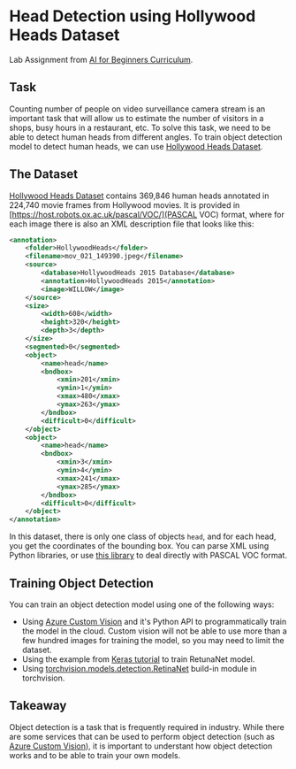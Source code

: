 # Head Detection using Hollywood Heads Dataset

Lab Assignment from [AI for Beginners Curriculum](https://github.com/microsoft/ai-for-beginners).

## Task

Counting number of people on video surveillance camera stream is an important task that will allow us to estimate the number of visitors in a shops, busy hours in a restaurant, etc. To solve this task, we need to be able to detect human heads from different angles. To train object detection model to detect human heads, we can use [Hollywood Heads Dataset](https://www.di.ens.fr/willow/research/headdetection/).

## The Dataset

[Hollywood Heads Dataset](https://www.di.ens.fr/willow/research/headdetection/release/HollywoodHeads.zip) contains 369,846 human heads annotated in 224,740 movie frames from Hollywood movies. It is provided in [https://host.robots.ox.ac.uk/pascal/VOC/](PASCAL VOC) format, where for each image there is also an XML description file that looks like this:

```xml
<annotation>
	<folder>HollywoodHeads</folder>
	<filename>mov_021_149390.jpeg</filename>
	<source>
		<database>HollywoodHeads 2015 Database</database>
		<annotation>HollywoodHeads 2015</annotation>
		<image>WILLOW</image>
	</source>
	<size>
		<width>608</width>
		<height>320</height>
		<depth>3</depth>
	</size>
	<segmented>0</segmented>
	<object>
		<name>head</name>
		<bndbox>
			<xmin>201</xmin>
			<ymin>1</ymin>
			<xmax>480</xmax>
			<ymax>263</ymax>
		</bndbox>
		<difficult>0</difficult>
	</object>
	<object>
		<name>head</name>
		<bndbox>
			<xmin>3</xmin>
			<ymin>4</ymin>
			<xmax>241</xmax>
			<ymax>285</ymax>
		</bndbox>
		<difficult>0</difficult>
	</object>
</annotation>
```

In this dataset, there is only one class of objects `head`, and for each head, you get the coordinates of the bounding box. You can parse XML using Python libraries, or use [this library](https://pypi.org/project/pascal-voc/) to deal directly with PASCAL VOC format.

## Training Object Detection 

You can train an object detection model using one of the following ways:

* Using [Azure Custom Vision](https://docs.microsoft.com/azure/cognitive-services/custom-vision-service/quickstarts/object-detection?tabs=visual-studio&WT.mc_id=academic-57639-dmitryso) and it's Python API to programmatically train the model in the cloud. Custom vision will not be able to use more than a few hundred images for training the model, so you may need to limit the dataset.
* Using the example from [Keras tutorial](https://keras.io/examples/vision/retinanet/) to train RetunaNet model.
* Using [torchvision.models.detection.RetinaNet](https://pytorch.org/vision/stable/_modules/torchvision/models/detection/retinanet.html) build-in module in torchvision.

## Takeaway

Object detection is a task that is frequently required in industry. While there are some services that can be used to perform object detection (such as [Azure Custom Vision](https://docs.microsoft.com/azure/cognitive-services/custom-vision-service/quickstarts/object-detection?tabs=visual-studio&WT.mc_id=academic-57639-dmitryso)), it is important to understant how object detection works and to be able to train your own models. 